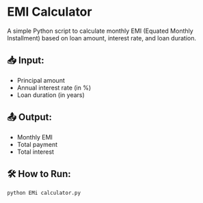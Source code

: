 # EMI Calculator

A simple Python script to calculate monthly EMI (Equated Monthly Installment) based on loan amount, interest rate, and loan duration.

## 📥 Input:
- Principal amount
- Annual interest rate (in %)
- Loan duration (in years)

## 📤 Output:
- Monthly EMI
- Total payment
- Total interest

## 🛠️ How to Run:
```bash
python EMi calculator.py
